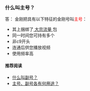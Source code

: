 ### 什么叫主号？
答：
金刚把具有以下特征的金刚号叫<font color="red">主号</font>：
- 其上捆绑了[ 大宗流量 ](https://a2zitpro.github.io/web/什么是大宗流量)包
- 同一时间您可持有多个
- 非c9开头
- 连通后供您播放视频
- 使用频率高


#### 推荐阅读
- [什么叫副号？](https://a2zitpro.github.io/web/副号)
- [主号、副号各有何用途？](https://a2zitpro.github.io/web/主号和副号的用途)
